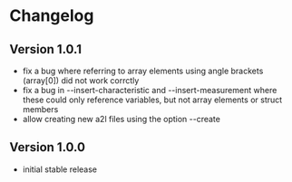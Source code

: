 # Changelog
## Version 1.0.1
 - fix a bug where referring to array elements using angle brackets (array[0]) did not work corrctly
 - fix a bug in --insert-characteristic and --insert-measurement where these could only reference variables, but not array elements or struct members
 - allow creating new a2l files using the option --create

## Version 1.0.0
 - initial stable release
